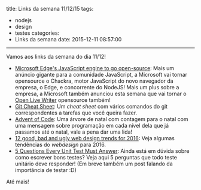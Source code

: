 title: Links da semana 11/12/15
tags:
  - nodejs
  - design
  - testes
categories:
  - Links da semana
date: 2015-12-11 08:57:00
---
Vamos aos links da semana do dia 11/12!

- [Microsoft Edge's JavaScript engine to go open-source](https://blogs.windows.com/msedgedev/2015/12/05/open-source-chakra-core/): Mais um anúncio gigante para a comunidade JavaScript, a Microsoft vai tornar opensource o Chackra, motor JavaScript do novo navegador da empresa, o Edge, e concorrente do NodeJS! Mais um plus sobre a empresa, a Microsoft também anunciou esta semana que vai tornar o [Open Live Writer](http://www.hanselman.com/blog/AnnouncingOpenLiveWriterAnOpenSourceForkOfWindowsLiveWriter.aspx) opensource também!
- [Git Cheat Sheet](http://luisbg.blogalia.com//historias/76017): Um _cheat sheet_ com vários comandos do git correspondentes a tarefas que você queira fazer.
- [Advent of Code](http://adventofcode.com/): Uma árvore de natal com contagem para o natal com uma mensagem sobre programação em cada nível dela que já passamos até o natal, vale a pena dar uma lida!
- [12 good, bad and ugly web design trends for 2016](http://searchenginewatch.com/sew/review/2438285/12-good-bad-and-ugly-web-design-trends-for-2016): Veja algumas tendências do _webdesign_ para 2016.
- [5 Questions Every Unit Test Must Answer](https://medium.com/javascript-scene/what-every-unit-test-needs-f6cd34d9836d#.4sa83eksb): Ainda está em dúvida sobre como escrever bons testes? Veja aqui 5 perguntas que todo teste unitário deve responder! (Em breve também um post falando da importância de testar :D)

Até mais!